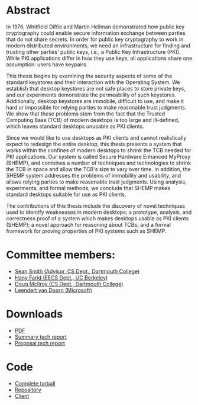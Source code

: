 # Abstract
In 1976, Whitfield Diffie and Martin Hellman demonstrated how public key cryptography could enable secure information exchange between parties that do not share secrets. In order for public key cryptography to work in modern distributed environments, we need an infrastructure for finding and trusting other parties' public keys, i.e., a Public Key Infrastructure (PKI). While PKI applications differ in how they use keys, all applications share one assumption: users have keypairs.

This thesis begins by examining the security aspects of some of the standard keystores and their interaction with the Operating System. We establish that desktop keystores are not safe places to store private keys, and our experiments demonstrate the permeability of such keystores. Additionally, desktop keystores are immobile, difficult to use, and make it hard or impossible for relying parties to make reasonable trust judgments. We show that these problems stem from the fact that the Trusted Computing Base (TCB) of modern desktops is too large and ill-defined, which leaves standard desktops unusable as PKI clients.

Since we would like to use desktops as PKI clients and cannot realistically expect to redesign the entire desktop, this thesis presents a system that works within the confines of modern desktops to shrink the TCB needed for PKI applications. Our system is called Secure Hardware Enhanced MyProxy (SHEMP), and combines a number of techniques and technologies to shrink the TCB in space and allow the TCB's size to vary over time. In addition, the SHEMP system addresses the problems of immobility and usability, and allows relying parties to make reasonable trust judgments. Using analysis, experiments, and formal methods, we conclude that SHEMP makes standard desktops suitable for use as PKI clients.

The contributions of this thesis include the discovery of novel techniques used to identify weaknesses in modern desktops; a prototype, analysis, and correctness proof of a system which makes desktops usable as PKI clients (SHEMP); a novel approach for reasoning about TCBs; and a formal framework for proving properties of PKI systems such as SHEMP.

# Committee members:

- [Sean Smith (Advisor, CS Dept., Dartmouth College)](https://www.cs.dartmouth.edu/~sws/)
- [Hany Farid (EECS Dept., UC Berkeley)](https://farid.berkeley.edu/)
- [Doug McIlroy (CS Dept., Dartmouth College)](https://www.cs.dartmouth.edu/~doug/)
- [Leendert van Doorn (Microsoft)](https://www.paramecium.org:4443/~leendert/index.html)

# Downloads
- [PDF](thesis.pdf)
- [Summary tech report](tr2005-532-shemp.pdf)
- [Proposal tech report](tr2004-525.pdf)

# Code
- [Complete tarball](shemp.tar.gz)
- [Repository](shemp_repository.tar.gz)
- [Client](shemp_shutil.tar.gz)
